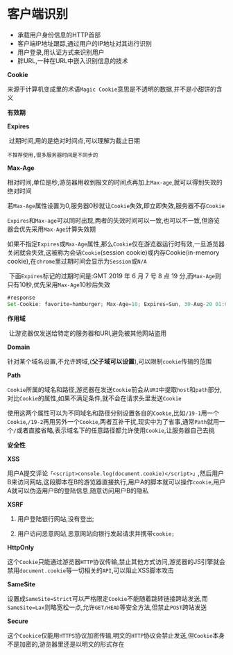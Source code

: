 # 客户端识别

- 承载用户身份信息的HTTP首部
- 客户端IP地址跟踪,通过用户的IP地址对其进行识别
- 用户登录,用认证方式来识别用户
- 胖URL,一种在URL中嵌入识别信息的技术

**Cookie**

​	来源于计算机变成里的术语`Magic Cookie`意思是不透明的数据,并不是小甜饼的含义

**有效期**

**Expires**

​	过期时间,用的是绝对时间点,可以理解为截止日期

`不推荐使用,很多服务器时间是不同步的`

**Max-Age**

​	相对时间,单位是秒,游览器用收到报文的时间点再加上`Max-age`,就可以得到失效的绝对时间

​	若`Max-Age`属性设置为0,服务器0秒就让`Cookie`失效,即立即失效,服务器不存`Cookie`

​	`Expires`和`Max-age`可以同时出现,两者的失效时间可以一致,也可以不一致,但游览器会优先采用`Max-Age`计算失效期

​	如果不指定`Expires`或`Max-Age`属性,那么`Cookie`仅在游览器运行时有效,一旦游览器关闭就会失效,这被称为会话`Cookie`(session cookie)或内存Cookie(in-memory cookie),在`chrome`里过期时间会显示为`Session`或`N/A`



​	下面`Expires`标记的过期时间是:GMT 2019 年 6 月 7 号 8 点 19 分,而`Max-Age`则只有10秒,优先采用`Max-Age`10秒后失效

```js
#response
Set-Cookie: favorite=hamburger; Max-Age=10; Expires=Sun, 30-Aug-20 01:08:31 GMT; Domain=www.chrono.com; Path=/; HttpOnly; SameSite=Strict

```

**作用域**

​	让游览器仅发送给特定的服务器和URI,避免被其他网站盗用

**Domain**

​	针对某个域名设置,不允许跨域,(**父子域可以设置**),可以限制`cookie`传输的范围

**Path**

​	`Cookie`所属的域名和路径,游览器在发送`Cookie`前会从`URI`中提取`host`和`path`部分,对比`Cookie`的属性,如果不满足条件,就不会在请求头里发送`Cookie`

​	使用这两个属性可以为不同域名和路径分别设置各自的`Cookie`,比如`/19-1`用一个`Cookie`,`/19-2`再用另外一个`Cookie`,两者互补干扰,现实中为了省事,通常`Path`就用一个`/`或者直接省略,表示域名下的任意路径都允许使用`Cookie`,让服务器自己去挑

**安全性**

**XSS**

​	用户A提交评论`「<script>console.log(document.cookie)</script>」`,然后用户B来访问网站,这段脚本在B的游览器直接执行,用户A的脚本就可以操作`cookie`,用户A就可以伪造用户B的登陆信息,随意访问用户B的隐私

**XSRF**

1. 用户登陆银行网站,没有登出;

2. 用户访问恶意网站,恶意网站向银行发起请求并携带`cookie;`

**HttpOnly**

​	这个`Cookie`只能通过游览器`HTTP`协议传输,禁止其他方式访问,游览器的JS引擎就会禁用`document.cookie`等一切相关的`API`,可以阻止XSS脚本攻击	

**SameSite**

​	设置成`SameSite=Strict`可以严格限定`Cookie`不能随着跳转链接跨站发送,而`SameSite=Lax`则略宽松一点,允许`GET/HEAD`等安全方法,但禁止`POST`跨站发送

**Secure**

​	这个`Cookice`仅能用`HTTPS`协议加密传输,明文的`HTTP`协议会禁止发送,但`Cookie`本身不是加密的,游览器里还是以明文的形式存在

